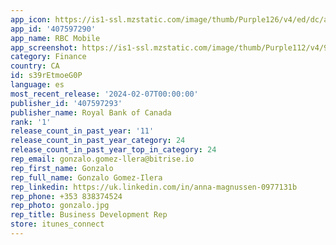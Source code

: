 ```yaml
---
app_icon: https://is1-ssl.mzstatic.com/image/thumb/Purple126/v4/ed/dc/a7/eddca785-c57b-6f74-c6a7-9e63f0f20fc6/AppIcon-0-0-1x_U007emarketing-0-9-0-85-220.png/1024x1024bb.png
app_id: '407597290'
app_name: RBC Mobile
app_screenshot: https://is1-ssl.mzstatic.com/image/thumb/Purple112/v4/98/97/63/989763e2-9438-fb12-ac78-b00fe5aca02f/0a65d08f-46e9-459c-acfd-e3e3b9c528a8_1_-_Dashboard_-_iPhone_X_-_EN.jpg/1242x2688bb.png
category: Finance
country: CA
id: s39rEtmoeG0P
language: es
most_recent_release: '2024-02-07T00:00:00'
publisher_id: '407597293'
publisher_name: Royal Bank of Canada
rank: '1'
release_count_in_past_year: '11'
release_count_in_past_year_category: 24
release_count_in_past_year_top_in_category: 24
rep_email: gonzalo.gomez-llera@bitrise.io
rep_first_name: Gonzalo
rep_full_name: Gonzalo Gomez-Ilera
rep_linkedin: https://uk.linkedin.com/in/anna-magnussen-0977131b
rep_phone: +353 838374524
rep_photo: gonzalo.jpg
rep_title: Business Development Rep
store: itunes_connect
---
```

